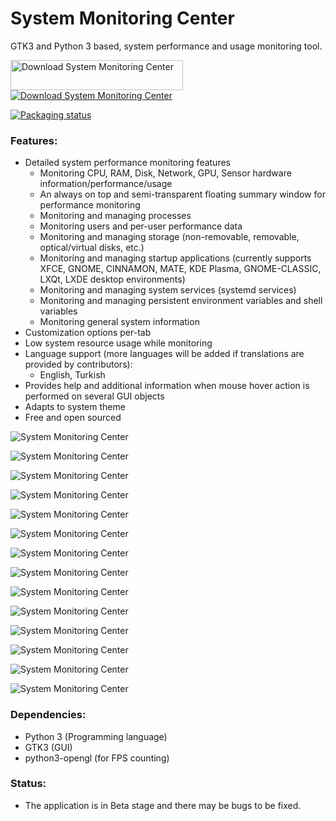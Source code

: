 # System Monitoring Center

GTK3 and Python 3 based, system performance and usage monitoring tool.

<a href="https://sourceforge.net/projects/system-monitoring-center/files/latest/download"><img alt="Download System Monitoring Center" src="https://a.fsdn.com/con/app/sf-download-button" width=276 height=48 srcset="https://a.fsdn.com/con/app/sf-download-button?button_size=2x 2x"></a>
</a>
<a href="https://sourceforge.net/projects/system-monitoring-center/files/latest/download"><img alt="Download System Monitoring Center" src="https://img.shields.io/sourceforge/dt/system-monitoring-center.svg" ></a>
</a>

<a href="https://repology.org/project/system-monitoring-center/versions">
    <img src="https://repology.org/badge/vertical-allrepos/system-monitoring-center.svg" alt="Packaging status">
</a>

### Features:
* Detailed system performance monitoring features
    * Monitoring CPU, RAM, Disk, Network, GPU, Sensor hardware information/performance/usage
    * An always on top and semi-transparent floating summary window for performance monitoring
    * Monitoring and managing processes
    * Monitoring users and per-user performance data
    * Monitoring and managing storage (non-removable, removable, optical/virtual disks, etc.)
    * Monitoring and managing startup applications (currently supports XFCE, GNOME, CINNAMON, MATE, KDE Plasma, GNOME-CLASSIC, LXQt, LXDE desktop environments)
    * Monitoring and managing system services (systemd services)
    * Monitoring and managing persistent environment variables and shell variables
    * Monitoring general system information
* Customization options per-tab
* Low system resource usage while monitoring
* Language support (more languages will be added if translations are provided by contributors):
    * English, Turkish
* Provides help and additional information when mouse hover action is performed on several GUI objects
* Adapts to system theme
* Free and open sourced



![System Monitoring Center](screenshots/cpu_tab_customizations.png)

![System Monitoring Center](screenshots/cpu_tab_default_system_theme.png)

![System Monitoring Center](screenshots/cpu_tab_per_core_dark.png)

![System Monitoring Center](screenshots/network_tab_dark_system_theme.png)

![System Monitoring Center](screenshots/gpu_tab_dark_system_theme.png)

![System Monitoring Center](screenshots/sensors_tab_dark_system_theme.png)

![System Monitoring Center](screenshots/processes_list_view_dark.png)

![System Monitoring Center](screenshots/processes_tab_tree_view_dark.png)

![System Monitoring Center](screenshots/storage_tab_dark_system_theme.png)

![System Monitoring Center](screenshots/storage_tab_disk_details_dark.png)

![System Monitoring Center](screenshots/startup_tab_dark_system_theme.png)

![System Monitoring Center](screenshots/services_tab_dark_system_theme.png)

![System Monitoring Center](screenshots/environment_variables_tab_dark.png)

![System Monitoring Center](screenshots/system_tab_dark_system_theme.png)

### Dependencies:
* Python 3 (Programming language)
* GTK3 (GUI)
* python3-opengl (for FPS counting)

### Status:
* The application is in Beta stage and there may be bugs to be fixed.
